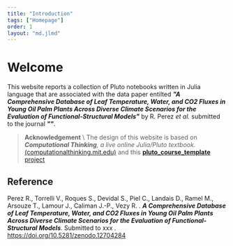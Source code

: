 ```yaml
---
title: "Introduction"
tags: ["Homepage"]
order: 1
layout: "md.jlmd"
---
```


# Welcome

This website reports a collection of Pluto notebooks written in Julia language that are associated with the data paper entilted ***"A Comprehensive Database of Leaf Temperature, Water, and CO2 Fluxes in Young Oil Palm Plants Across Diverse Climate Scenarios for the Evaluation of Functional-Structural Models"*** by R. Perez *et al.* submitted to the journal ***""***.

> **Acknowledgement** \\
> The design of this website is based on _**Computational Thinking**, a live online Julia/Pluto textbook._ [(computationalthinking.mit.edu)](https://computationalthinking.mit.edu) and this [**pluto_course_template** project](https://github.com/greimel/pluto-course-template)

## Reference

Perez R., Torrelli V., Roques S., Devidal S., Piel C., Landais D., Ramel M., Arsouze T., Lamour J., Caliman J.-P., Vezy R. . ***A Comprehensive Database of Leaf Temperature, Water, and CO2 Fluxes in Young Oil Palm Plants Across Diverse Climate Scenarios for the Evaluation of Functional-Structural Models***. Submitted to xxx . https://doi.org/10.5281/zenodo.12704284

